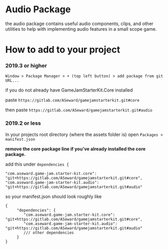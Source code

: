 # Audio Package
the audio package contains useful audio components, clips, and other utilities to help with implementing audio features in a small scope game.

# How to add to your project
### 2019.3 or higher
`Window > Package Manager > + (top left button) > add package from git URL...` 

if you do not already have GameJamStarterKit.Core installed

paste `https://gitlab.com/ASeward/gamejamstarterkit.git#core`

then paste `https://gitlab.com/ASeward/gamejamstarterkit.git#audio`

### 2019.2 or less
In your projects root directory (where the assets folder is) open `Packages > manifest.json`

**remove the core package line if you've already installed the core package.**

add this under `dependencies {`

```
"com.aseward.game-jam.starter-kit.core": "git+https://gitlab.com/ASeward/gamejamstarterkit.git#core",
"com.aseward.game-jam-starter-kit.audio": "git+https://gitlab.com/ASeward/gamejamstarterkit.git#audio"
```

so your manifest.json should look roughly like

```json5
{
     "dependencies": {
        "com.aseward.game-jam.starter-kit.core": "git+https://gitlab.com/ASeward/gamejamstarterkit.git#core",
        "com.aseward.game-jam-starter-kit.audio": "git+https://gitlab.com/ASeward/gamejamstarterkit.git#audio"
        /// other dependencies
     } 
}
```